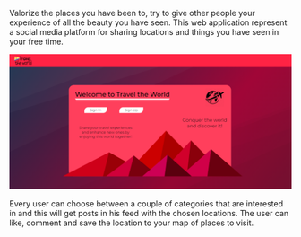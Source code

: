 Valorize the places you have been to, try to give other people your experience of all the beauty you have seen.
This web application represent a social media platform for sharing locations and things you have seen in your free time.

![GitHub Logo](/project_info/LandingPage.PNG)

Every user can choose between a couple of categories that are interested in and this will get posts in his feed with the chosen locations.
The user can like, comment and save the location to your map of places to visit.
